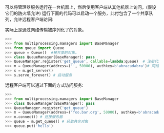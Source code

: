 可以将管理器服务运行在一台机器上，然后使用客户端从其他机器上访问。(假设它们的防火墙允许)
运行下面的代码可以启动一个服务，此付包含了一个共享队列，允许远程客户端访问:

实际上是通过网络传输被序列化了的对象。
```python
>>>
>>> from multiprocessing.managers import BaseManager
>>> from queue import Queue
>>> queue = Queue()  #被共享的对象。
>>> class QueueManager(BaseManager): pass
>>> QueueManager.register('get_queue', callable=lambda:queue)  # 注册代理，客户端通过get_queue获取共享对象。
>>> m = QueueManager(address=('', 50000), authkey=b'abracadabra')# 网络地址: ip+端口号。 authkey 为授权密码
>>> s = m.get_server()
>>> s.serve_forever() # 启动服务

```
远程客户端可以通过下面的方式访问服务:
```python
>>>
>>> from multiprocessing.managers import BaseManager
>>> class QueueManager(BaseManager): pass
>>> QueueManager.register('get_queue')
>>> m = QueueManager(address=('foo.bar.org', 50000), authkey=b'abracadabra') # 服务端地址和授权密码
>>> m.connect() # 连接服务器
>>> queue = m.get_queue() # 获取共享对象
>>> queue.put('hello')
```